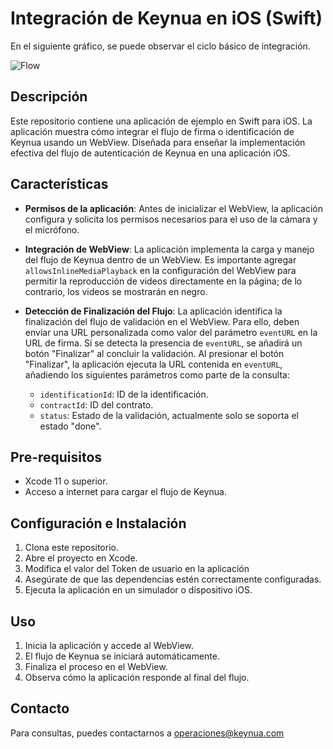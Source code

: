 # Integración de Keynua en iOS (Swift)

En el siguiente gráfico, se puede observar el ciclo básico de integración.

![Flow](https://kpublic.s3.amazonaws.com/images/keynua/mobileIntegrationFlow.jpg)

## Descripción

Este repositorio contiene una aplicación de ejemplo en Swift para iOS. La aplicación muestra cómo integrar el flujo de firma o identificación de Keynua usando un WebView. Diseñada para enseñar la implementación efectiva del flujo de autenticación de Keynua en una aplicación iOS.

## Características

- **Permisos de la aplicación**: Antes de inicializar el WebView, la aplicación configura y solicita los permisos necesarios para el uso de la cámara y el micrófono.

- **Integración de WebView**: La aplicación implementa la carga y manejo del flujo de Keynua dentro de un WebView. Es importante agregar `allowsInlineMediaPlayback` en la configuración del WebView para permitir la reproducción de videos directamente en la página; de lo contrario, los videos se mostrarán en negro.

- **Detección de Finalización del Flujo**: La aplicación identifica la finalización del flujo de validación en el WebView. Para ello, deben enviar una URL personalizada como valor del parámetro `eventURL` en la URL de firma. Si se detecta la presencia de `eventURL`, se añadirá un botón "Finalizar" al concluir la validación. Al presionar el botón "Finalizar", la aplicación ejecuta la URL contenida en `eventURL`, añadiendo los siguientes parámetros como parte de la consulta:
  - `identificationId`: ID de la identificación.
  - `contractId`: ID del contrato.
  - `status`: Estado de la validación, actualmente solo se soporta el estado "done".

## Pre-requisitos

- Xcode 11 o superior.
- Acceso a internet para cargar el flujo de Keynua.

## Configuración e Instalación

1. Clona este repositorio.
2. Abre el proyecto en Xcode.
3. Modifica el valor del Token de usuario en la aplicación
4. Asegúrate de que las dependencias estén correctamente configuradas.
5. Ejecuta la aplicación en un simulador o dispositivo iOS.

## Uso

1. Inicia la aplicación y accede al WebView.
2. El flujo de Keynua se iniciará automáticamente.
3. Finaliza el proceso en el WebView.
4. Observa cómo la aplicación responde al final del flujo.

## Contacto

Para consultas, puedes contactarnos a operaciones@keynua.com
